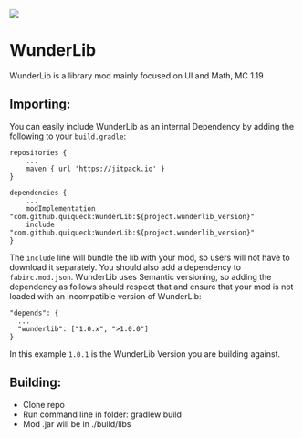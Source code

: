 [![](https://jitpack.io/v/quiqueck/WunderLib.svg)](https://jitpack.io/#quiqueck/WunderLib)

# WunderLib

WunderLib is a library mod mainly focused on UI and Math, MC 1.19

## Importing:

You can easily include WunderLib as an internal Dependency by adding the following to your `build.gradle`:

```
repositories {
    ...
    maven { url 'https://jitpack.io' } 
}
```

```
dependencies {
    ...
    modImplementation "com.github.quiqueck:WunderLib:${project.wunderlib_version}"
    include "com.github.quiqueck:WunderLib:${project.wunderlib_version}"
}
```

The `include` line will bundle the lib with your mod, so users will not have to download it separately.
You should also add a dependency to `fabirc.mod.json`. WunderLib uses Semantic versioning, so adding the dependency as
follows should respect that and ensure that your mod is not loaded with an incompatible version of WunderLib:

```
"depends": {
  ...
  "wunderlib": ["1.0.x", ">1.0.0"]
}
```

In this example `1.0.1` is the WunderLib Version you are building against.

## Building:

* Clone repo
* Run command line in folder: gradlew build
* Mod .jar will be in ./build/libs
